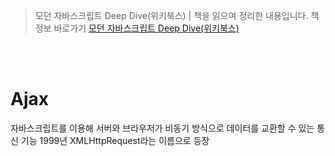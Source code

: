 > 모던 자바스크립트 Deep Dive(위키북스) | 책을 읽으며 정리한 내용입니다. 책 정보 바로가기 [모던 자바스크립트 Deep Dive(위키북스)](https://wikibook.co.kr/mjs/)

<br/>
<br/>

# Ajax

자바스크립트를 이용해 서버와 브라우저가 비동기 방식으로 데이터를 교환할 수 있는 통신 기능
1999년 XMLHttpRequest라는 이름으로 등장
